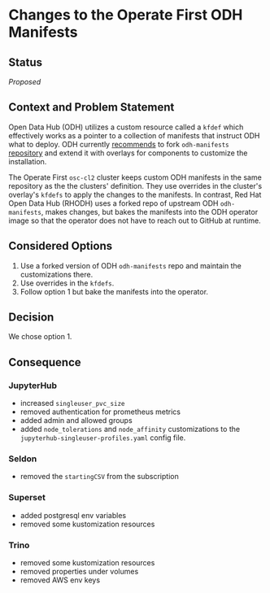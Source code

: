 # Changes to the Operate First ODH Manifests

## Status

_Proposed_

## Context and Problem Statement

Open Data Hub (ODH) utilizes a custom resource called a `kfdef` which effectively works as a pointer to a collection of manifests that instruct ODH what to deploy. ODH currently [recommends](https://opendatahub.io/docs/administration/installation-customization/customization.html) to fork `odh-manifests` [repository](https://github.com/opendatahub-io/odh-manifests) and extend it with overlays for components to customize the installation.

The Operate First `osc-cl2` cluster keeps custom ODH manifests in the same repository as the the clusters' definition. They use overrides in the cluster's overlay's `kfdefs` to apply the changes to the manifests. In contrast, Red Hat Open Data Hub (RHODH) uses a forked repo of upstream ODH `odh-manifests`, makes changes, but bakes the manifests into the ODH operator image so that the operator does not have to reach out to GitHub at runtime.

## Considered Options
1. Use a forked version of ODH `odh-manifests` repo and maintain the customizations there.
2. Use overrides in the `kfdefs`.
3. Follow option 1 but bake the manifests into the operator.

## Decision

We chose option 1.

## Consequence

### JupyterHub
- increased `singleuser_pvc_size`
- removed authentication for prometheus metrics
- added admin and allowed groups
- added `node_tolerations` and `node_affinity` customizations to the `jupyterhub-singleuser-profiles.yaml` config file.

### Seldon
- removed the `startingCSV` from the subscription

### Superset
- added postgresql env variables
- removed some kustomization resources

### Trino
- removed some kustomization resources
- removed properties under volumes
- removed AWS env keys
